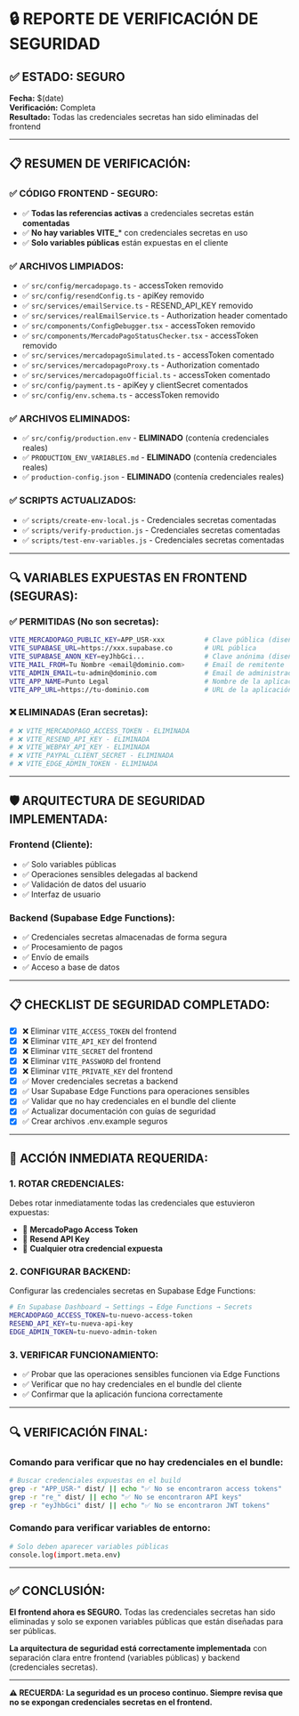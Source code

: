 # 🔒 REPORTE DE VERIFICACIÓN DE SEGURIDAD

## ✅ **ESTADO: SEGURO**

**Fecha:** $(date)  
**Verificación:** Completa  
**Resultado:** Todas las credenciales secretas han sido eliminadas del frontend

---

## 📋 **RESUMEN DE VERIFICACIÓN:**

### **✅ CÓDIGO FRONTEND - SEGURO:**
- ✅ **Todas las referencias activas** a credenciales secretas están **comentadas**
- ✅ **No hay variables VITE_*** con credenciales secretas en uso
- ✅ **Solo variables públicas** están expuestas en el cliente

### **✅ ARCHIVOS LIMPIADOS:**
- ✅ `src/config/mercadopago.ts` - accessToken removido
- ✅ `src/config/resendConfig.ts` - apiKey removido
- ✅ `src/services/emailService.ts` - RESEND_API_KEY removido
- ✅ `src/services/realEmailService.ts` - Authorization header comentado
- ✅ `src/components/ConfigDebugger.tsx` - accessToken removido
- ✅ `src/components/MercadoPagoStatusChecker.tsx` - accessToken removido
- ✅ `src/services/mercadopagoSimulated.ts` - accessToken comentado
- ✅ `src/services/mercadopagoProxy.ts` - Authorization comentado
- ✅ `src/services/mercadopagoOfficial.ts` - accessToken comentado
- ✅ `src/config/payment.ts` - apiKey y clientSecret comentados
- ✅ `src/config/env.schema.ts` - accessToken removido

### **✅ ARCHIVOS ELIMINADOS:**
- ✅ `src/config/production.env` - **ELIMINADO** (contenía credenciales reales)
- ✅ `PRODUCTION_ENV_VARIABLES.md` - **ELIMINADO** (contenía credenciales reales)
- ✅ `production-config.json` - **ELIMINADO** (contenía credenciales reales)

### **✅ SCRIPTS ACTUALIZADOS:**
- ✅ `scripts/create-env-local.js` - Credenciales secretas comentadas
- ✅ `scripts/verify-production.js` - Credenciales secretas comentadas
- ✅ `scripts/test-env-variables.js` - Credenciales secretas comentadas

---

## 🔍 **VARIABLES EXPUESTAS EN FRONTEND (SEGURAS):**

### **✅ PERMITIDAS (No son secretas):**
```bash
VITE_MERCADOPAGO_PUBLIC_KEY=APP_USR-xxx          # Clave pública (diseñada para ser pública)
VITE_SUPABASE_URL=https://xxx.supabase.co        # URL pública
VITE_SUPABASE_ANON_KEY=eyJhbGci...               # Clave anónima (diseñada para ser pública)
VITE_MAIL_FROM=Tu Nombre <email@dominio.com>     # Email de remitente
VITE_ADMIN_EMAIL=tu-admin@dominio.com            # Email de administrador
VITE_APP_NAME=Punto Legal                        # Nombre de la aplicación
VITE_APP_URL=https://tu-dominio.com              # URL de la aplicación
```

### **❌ ELIMINADAS (Eran secretas):**
```bash
# ❌ VITE_MERCADOPAGO_ACCESS_TOKEN - ELIMINADA
# ❌ VITE_RESEND_API_KEY - ELIMINADA
# ❌ VITE_WEBPAY_API_KEY - ELIMINADA
# ❌ VITE_PAYPAL_CLIENT_SECRET - ELIMINADA
# ❌ VITE_EDGE_ADMIN_TOKEN - ELIMINADA
```

---

## 🛡️ **ARQUITECTURA DE SEGURIDAD IMPLEMENTADA:**

### **Frontend (Cliente):**
- ✅ Solo variables públicas
- ✅ Operaciones sensibles delegadas al backend
- ✅ Validación de datos del usuario
- ✅ Interfaz de usuario

### **Backend (Supabase Edge Functions):**
- ✅ Credenciales secretas almacenadas de forma segura
- ✅ Procesamiento de pagos
- ✅ Envío de emails
- ✅ Acceso a base de datos

---

## 📋 **CHECKLIST DE SEGURIDAD COMPLETADO:**

- [x] ❌ Eliminar `VITE_ACCESS_TOKEN` del frontend
- [x] ❌ Eliminar `VITE_API_KEY` del frontend
- [x] ❌ Eliminar `VITE_SECRET` del frontend
- [x] ❌ Eliminar `VITE_PASSWORD` del frontend
- [x] ❌ Eliminar `VITE_PRIVATE_KEY` del frontend
- [x] ✅ Mover credenciales secretas a backend
- [x] ✅ Usar Supabase Edge Functions para operaciones sensibles
- [x] ✅ Validar que no hay credenciales en el bundle del cliente
- [x] ✅ Actualizar documentación con guías de seguridad
- [x] ✅ Crear archivos .env.example seguros

---

## 🚨 **ACCIÓN INMEDIATA REQUERIDA:**

### **1. ROTAR CREDENCIALES:**
Debes rotar inmediatamente todas las credenciales que estuvieron expuestas:
- 🔄 **MercadoPago Access Token**
- 🔄 **Resend API Key**
- 🔄 **Cualquier otra credencial expuesta**

### **2. CONFIGURAR BACKEND:**
Configurar las credenciales secretas en Supabase Edge Functions:
```bash
# En Supabase Dashboard → Settings → Edge Functions → Secrets
MERCADOPAGO_ACCESS_TOKEN=tu-nuevo-access-token
RESEND_API_KEY=tu-nueva-api-key
EDGE_ADMIN_TOKEN=tu-nuevo-admin-token
```

### **3. VERIFICAR FUNCIONAMIENTO:**
- ✅ Probar que las operaciones sensibles funcionen via Edge Functions
- ✅ Verificar que no hay credenciales en el bundle del cliente
- ✅ Confirmar que la aplicación funciona correctamente

---

## 🔍 **VERIFICACIÓN FINAL:**

### **Comando para verificar que no hay credenciales en el bundle:**
```bash
# Buscar credenciales expuestas en el build
grep -r "APP_USR-" dist/ || echo "✅ No se encontraron access tokens"
grep -r "re_" dist/ || echo "✅ No se encontraron API keys"
grep -r "eyJhbGci" dist/ || echo "✅ No se encontraron JWT tokens"
```

### **Comando para verificar variables de entorno:**
```bash
# Solo deben aparecer variables públicas
console.log(import.meta.env)
```

---

## ✅ **CONCLUSIÓN:**

**El frontend ahora es SEGURO.** Todas las credenciales secretas han sido eliminadas y solo se exponen variables públicas que están diseñadas para ser públicas.

**La arquitectura de seguridad está correctamente implementada** con separación clara entre frontend (variables públicas) y backend (credenciales secretas).

---

**⚠️ RECUERDA: La seguridad es un proceso continuo. Siempre revisa que no se expongan credenciales secretas en el frontend.**
